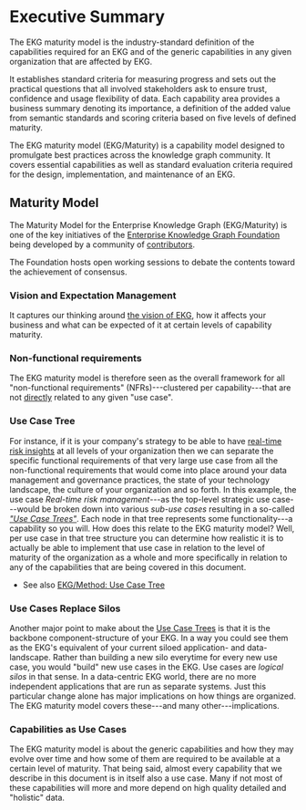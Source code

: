 # Executive Summary

The EKG maturity model is the industry-standard definition of the capabilities required for an EKG and
of the generic capabilities in any given organization that are affected by EKG.

It establishes standard criteria for measuring progress and sets out the practical questions that all involved
stakeholders ask to ensure trust, confidence and usage flexibility of data.
Each capability area provides a business summary denoting its importance, a definition of the added value from
semantic standards and scoring criteria based on five levels of defined maturity.

The EKG maturity model (EKG/Maturity) is a capability model designed to promulgate best practices across the knowledge graph community.
It covers essential capabilities as well as standard evaluation criteria required for the design, implementation,
and maintenance of an EKG.

## Maturity Model

The Maturity Model for the Enterprise Knowledge Graph (EKG/Maturity) is one of the key initiatives
of the [Enterprise Knowledge Graph Foundation](https://ekgf.org) being developed by a
community of [contributors](../other/contributors.md).

The Foundation hosts open working sessions to debate the contents
toward the achievement of consensus.

### Vision and Expectation Management

It captures our thinking around <ins>the vision of EKG</ins>,
how it affects your business and what can be expected of it at certain levels of capability maturity.

### Non-functional requirements

The EKG maturity model is therefore seen as the overall framework for all
"non-functional requirements" (NFRs)---clustered per capability---that are
not <ins>directly</ins> related to any given "use case".

### Use Case Tree

For instance, if it is your company's strategy to be able to have 
[real-time risk insights](https://catalog.ekgf.org/use-case/risk-management/) at all levels
of your organization then we can separate the specific functional requirements of that very large use case from
all the non-functional requirements that would come into place around your data management and governance practices,
the state of your technology landscape, the culture of your organization and so forth.
In this example, the use case _Real-time risk management_---as the top-level strategic use case---would
be broken down into various _sub-use cases_ resulting in a so-called [_"Use Case Trees"_](https://method.ekgf.org/concept/use-case-tree/).
Each node in that tree represents some functionality---a capability so you will.
How does this relate to the EKG maturity model? 
Well, per use case in that tree structure you can determine how realistic it is to actually be able to 
implement that use case in relation to the level of maturity of the organization as a whole and more 
specifically in relation to any of the capabilities that are being covered in this document.

- See also [EKG/Method: Use Case Tree](https://method.ekgf.org/concept/use-case-tree/)

### Use Cases Replace Silos

Another major point to make about the [Use Case Trees](https://method.ekgf.org/concept/use-case-tree/)
is that it is the backbone component-structure of your EKG.
In a way you could see them as the EKG's equivalent of your current siloed application- and data-landscape.
Rather than building a new silo everytime for every new use case, you would "build" new use cases in the EKG.
Use cases are _logical silos_ in that sense.
In a data-centric EKG world, there are no more independent applications that are run as separate systems.
Just this particular change alone has major implications on how things are organized.
The EKG maturity model covers these---and many other---implications.

### Capabilities as Use Cases

The EKG maturity model is about the generic capabilities and how they may evolve over time and how some of them are
required to be available at a certain level of maturity.
That being said, almost every capability that we describe in this document is in itself also a use case.
Many if not most of these capabilities will more and more depend on high quality detailed and "holistic" data.
